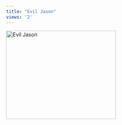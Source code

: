 ```yaml
---
title: "Evil Jason"
views: '2'
---
```

<p><img alt="Evil Jason" src="https://www.mennoboy.com/chrisIMG_2656.JPG" width="299" height="241" /></p>
